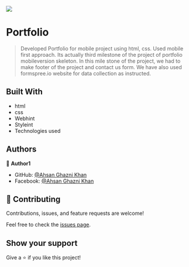 ![](https://img.shields.io/badge/Microverse-blueviolet)

# Portfolio

> Developed Portfolio for mobile project using html, css. Used mobile first approach. Its actually third milestone of the project of portfolio mobileversion skeleton. In this mile stone of the project, we had to make footer of the project and contact us form. We have also used formspree.io website for data collection as instructed.

## Built With
- html
- css
- Webhint
- Styleint
- Technologies used

## Authors

👤 **Author1**

- GitHub: [@Ahsan Ghazni Khan](https://github.com/Ahsan12356)
- Facebook: [@Ahsan Ghazni Khan](https://www.facebook.com/me/)

## 🤝 Contributing

Contributions, issues, and feature requests are welcome!

Feel free to check the [issues page](../../issues/).

## Show your support

Give a ⭐️ if you like this project!
